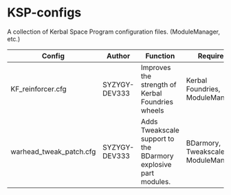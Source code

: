# KSP-configs
A collection of Kerbal Space Program configuration files. (ModuleManager, etc.)

Config | Author | Function | Requires | Version
--- | --- | --- | --- | ---
KF_reinforcer.cfg | SYZYGY-DEV333 | Improves the strength of Kerbal Foundries wheels | Kerbal Foundries, ModuleManager | 1.9.1B
warhead_tweak_patch.cfg | SYZYGY-DEV333 | Adds Tweakscale support to the BDarmory explosive part modules. | BDarmory, Tweakscale, ModuleManager | 1.9.1A

